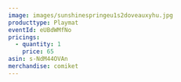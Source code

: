 ```yaml
---
image: images/sunshinespringeu1s2doveauxyhu.jpg
producttype: Playmat
eventId: eUBdWMfNo
pricings:
  - quantity: 1
    price: 65
asin: s-NdM44OVAn
merchandise: comiket
---
```

